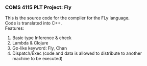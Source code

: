 ### COMS 4115 PLT Project: Fly
This is the source code for the compiler for the FLy language. <br/>
Code is translated into C++. <br/>
Features:
<ol>
<li>Basic type Inference & check</li>
<li>Lambda & Clojure</li>
<li>Go-like keyword: Fly, Chan</li>
<li>Dispatch/Exec (code and data is allowed to distribute to another machine to be executed)</li>
</ol>
